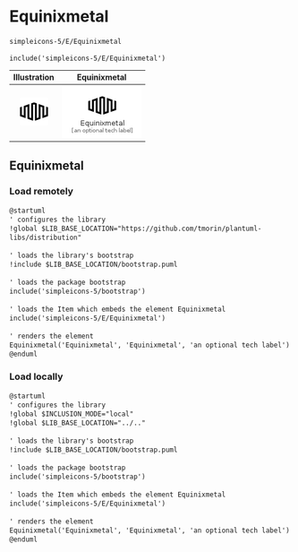 # Equinixmetal


```text
simpleicons-5/E/Equinixmetal
```

```text
include('simpleicons-5/E/Equinixmetal')
```



| Illustration | Equinixmetal |
| :---: | :---: |
| ![illustration for Illustration](../../simpleicons-5/E/Equinixmetal.png) | ![illustration for Equinixmetal](../../simpleicons-5/E/Equinixmetal.Local.png) |




## Equinixmetal

### Load remotely
```plantuml
@startuml
' configures the library
!global $LIB_BASE_LOCATION="https://github.com/tmorin/plantuml-libs/distribution"

' loads the library's bootstrap
!include $LIB_BASE_LOCATION/bootstrap.puml

' loads the package bootstrap
include('simpleicons-5/bootstrap')

' loads the Item which embeds the element Equinixmetal
include('simpleicons-5/E/Equinixmetal')

' renders the element
Equinixmetal('Equinixmetal', 'Equinixmetal', 'an optional tech label')
@enduml
```

### Load locally
```plantuml
@startuml
' configures the library
!global $INCLUSION_MODE="local"
!global $LIB_BASE_LOCATION="../.."

' loads the library's bootstrap
!include $LIB_BASE_LOCATION/bootstrap.puml

' loads the package bootstrap
include('simpleicons-5/bootstrap')

' loads the Item which embeds the element Equinixmetal
include('simpleicons-5/E/Equinixmetal')

' renders the element
Equinixmetal('Equinixmetal', 'Equinixmetal', 'an optional tech label')
@enduml
```

